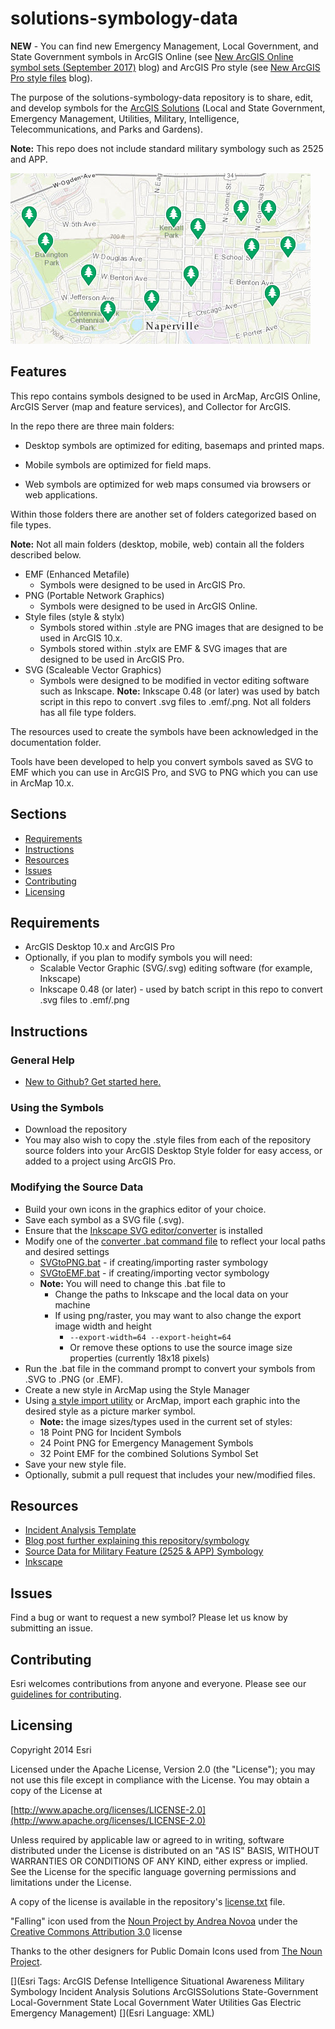 solutions-symbology-data
========================

**NEW** - You can find new Emergency Management, Local Government, and State Government symbols in ArcGIS Online (see [New ArcGIS Online symbol sets (September 2017)](https://blogs.esri.com/esri/arcgis/2017/09/21/new-arcgis-online-symbol-sets/ "New ArcGIS Online symbol sets (September 2017") blog) and ArcGIS Pro style (see [New ArcGIS Pro style files](https://blogs.esri.com/esri/arcgis/2017/09/11/new-arcgis-pro-style-files-2/ "New ArcGIS Pro style files") blog).

The purpose of the solutions-symbology-data repository is to share, edit, and develop symbols for the [ArcGIS Solutions](http://solutions.arcgis.com/ "ArcGIS Solutions") (Local and State Government, Emergency Management, Utilities, Military, Intelligence, Telecommunications, and Parks and Gardens).

**Note:** This repo does not include standard military symbology such as 2525 and APP.

![Image of repository-template](symbols-image.jpg)

## Features

This repo contains symbols designed to be used in ArcMap, ArcGIS Online, ArcGIS Server (map and feature services), and Collector for ArcGIS.

In the repo there are three main folders: 




- Desktop symbols are optimized for editing, basemaps and printed maps.


- Mobile symbols are optimized for field maps.


- Web symbols are optimized for web maps consumed via browsers or web applications.

Within those folders there are another set of folders categorized based on file types.

**Note:** Not all main folders (desktop, mobile, web) contain all the folders described below.

* EMF (Enhanced Metafile)
  *  Symbols were designed to be used in ArcGIS Pro. 
* PNG (Portable Network Graphics)
  * Symbols were designed to be used in ArcGIS Online.
* Style files (style & stylx) 
  * Symbols stored within .style are PNG images that are designed to be used in ArcGIS 10.x.
  * Symbols stored within .stylx are EMF & SVG images that are designed to be used in ArcGIS Pro.
* SVG (Scaleable Vector Graphics)
  * Symbols were designed to be modified in vector editing software such as Inkscape. **Note:** Inkscape 0.48 (or later) was used by batch script in this repo to convert .svg files to .emf/.png. Not all folders has all file type folders. 

The resources used to create the symbols have been acknowledged in the documentation folder.

Tools have been developed to help you convert symbols saved as SVG to EMF which you can use in ArcGIS Pro, and SVG to PNG which you can use in ArcMap 10.x.



## Sections

* [Requirements](#requirements)
* [Instructions](#instructions)
* [Resources](#resources)
* [Issues](#issues)
* [Contributing](#contributing)
* [Licensing](#licensing)

## Requirements

* ArcGIS Desktop 10.x and ArcGIS Pro
* Optionally, if you plan to modify symbols you will need:
    * Scalable Vector Graphic (SVG/.svg) editing software (for example, Inkscape)
    * Inkscape 0.48 (or later) - used by batch script in this repo to convert .svg files to .emf/.png

## Instructions

### General Help

* [New to Github? Get started here.](http://htmlpreview.github.com/?https://github.com/Esri/esri.github.com/blob/master/help/esri-getting-to-know-github.html)

### Using the Symbols

* Download the repository
* You may also wish to copy the .style files from each of the repository source folders into your ArcGIS Desktop Style folder for easy access, or added to a project using ArcGIS Pro.
 
### Modifying the Source Data
   
* Build your own icons in the graphics editor of your choice. 
* Save each symbol as a SVG file (.svg). 
* Ensure that the [Inkscape SVG editor/converter](http://www.inkscape.org) is installed
* Modify one of the [converter .bat command file](./tools) to reflect your local paths and desired settings
    * [SVGtoPNG.bat](./tools/SVGtoPNG.bat) - if creating/importing raster symbology
    * [SVGtoEMF.bat](./tools/SVGtoEMF.bat) - if creating/importing vector symbology
    * **Note:** You will need to change this .bat file to
        * Change the paths to Inkscape and the local data on your machine
        * If using png/raster, you may want to also change the export image width and height
            * `--export-width=64 --export-height=64`
            * Or remove these options to use the source image size properties (currently 18x18 pixels)
* Run the .bat file in the command prompt to convert your symbols from .SVG to .PNG (or .EMF).
* Create a new style in ArcMap using the Style Manager
* Using [a style import utility](https://github.com/williamscraigm/makiArcGISStyle) or ArcMap, import each graphic into the desired style as a picture marker symbol.
    * **Note:** the image sizes/types used in the current set of styles:
    * 18 Point PNG for Incident Symbols
    * 24 Point PNG for Emergency Management Symbols
    * 32 Point EMF for the combined Solutions Symbol Set
* Save your new style file.
* Optionally, submit a pull request that includes your new/modified files.

## Resources

* [Incident Analysis Template](http://maritime-ops.maps.arcgis.com/home/item.html?id=fd6e2c3272c14826b9781e93580dacfe)
* [Blog post further explaining this repository/symbology](http://blogs.esri.com/esri/arcgis/2014/04/17/arcgis-solutions-symbols-now-have-a-repo-on-github/)
* [Source Data for Military Feature (2525 & APP) Symbology](https://github.com/Esri/military-features-data)
* [Inkscape](https://inkscape.org/en/)

## Issues

Find a bug or want to request a new symbol?  Please let us know by submitting an issue.

## Contributing

Esri welcomes contributions from anyone and everyone. Please see our [guidelines for contributing](https://github.com/esri/contributing).

## Licensing

Copyright 2014 Esri

Licensed under the Apache License, Version 2.0 (the "License");
you may not use this file except in compliance with the License.
You may obtain a copy of the License at

   [http://www.apache.org/licenses/LICENSE-2.0](http://www.apache.org/licenses/LICENSE-2.0)

Unless required by applicable law or agreed to in writing, software
distributed under the License is distributed on an "AS IS" BASIS,
WITHOUT WARRANTIES OR CONDITIONS OF ANY KIND, either express or implied.
See the License for the specific language governing permissions and
limitations under the License.

A copy of the license is available in the repository's [license.txt](license.txt) file.

"Falling" icon used from the [Noun Project by Andrea Novoa](http://www.thenounproject.com/Andiinnoo/) under the
[Creative Commons Attribution 3.0](http://creativecommons.org/licenses/by/3.0/us/) license

Thanks to the other designers for Public Domain Icons used from [The Noun Project](http://thenounproject.com/).


[](Esri Tags: ArcGIS Defense Intelligence Situational Awareness Military Symbology Incident Analysis Solutions ArcGISSolutions State-Government Local-Government State Local Government Water Utilities Gas Electric Emergency Management)
[](Esri Language: XML)
